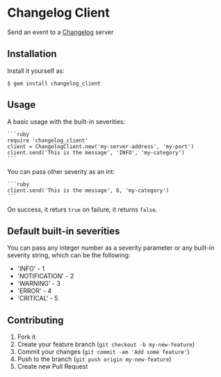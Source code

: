 # Changelog Client

Send an event to a [Changelog](https://github.com/prezi/changelog) server

## Installation

Install it yourself as:

    $ gem install changelog_client

## Usage

A basic usage with the built-in severities:

	```ruby
	require 'changelog_client'
	client = ChangelogClient.new('my-server-address', 'my-port')
	client.send('This is the message', 'INFO', 'my-category')
	```

You can pass other severity as an int:

	```ruby
	client.send('This is the message', 8, 'my-category')
	```
On success, it returs `true` on failure, it returns `false`.

## Default built-in severities

You can pass any integer number as a severity parameter or any built-in severity string, which can be the following:

* 'INFO' - 1
* 'NOTIFICATION' - 2
* 'WARNING' - 3
* 'ERROR' - 4
* 'CRITICAL' - 5


## Contributing

1. Fork it
2. Create your feature branch (`git checkout -b my-new-feature`)
3. Commit your changes (`git commit -am 'Add some feature'`)
4. Push to the branch (`git push origin my-new-feature`)
5. Create new Pull Request